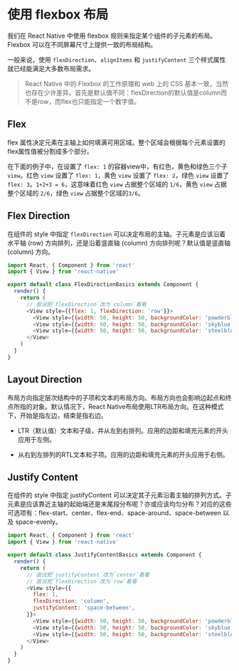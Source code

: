 # 使用 flexbox 布局

我们在 React Native 中使用 flexbox 规则来指定某个组件的子元素的布局。Flexbox 可以在不同屏幕尺寸上提供一致的布局结构。

一般来说，使用 `flexDirection`、`alignItems` 和 `justifyContent` 三个样式属性就已经能满足大多数布局需求。

> React Native 中的 Flexbox 的工作原理和 web 上的 CSS 基本一致，当然也存在少许差异。首先是默认值不同：flexDirection的默认值是column而不是row，而flex也只能指定一个数字值。

## Flex

flex 属性决定元素在主轴上如何填满可用区域。整个区域会根据每个元素设置的flex属性值被分割成多个部分。

在下面的例子中，在设置了 `flex: 1` 的容器view中，有红色，黄色和绿色三个子 `view`。红色 `view` 设置了 `flex: 1`，黄色 `view` 设置了 `flex: 2`，绿色 `view` 设置了 `flex: 3`。`1+2+3 = 6`，这意味着红色 `view` 占据整个区域的 `1/6`，黄色 `view` 占据整个区域的 `2/6`，绿色 `view` 占据整个区域的`3/6`。

## Flex Direction

在组件的 style 中指定 `flexDirection` 可以决定布局的主轴。子元素是应该沿着水平轴 (row) 方向排列，还是沿着竖直轴 (column) 方向排列呢？默认值是竖直轴 (column) 方向。

```js
import React, { Component } from 'react'
import { View } from 'react-native'

export default class FlexDirectionBasics extends Component {
  render() {
    return (
      // 尝试把`flexDirection`改为`column`看看
      <View style={{flex: 1, flexDirection: 'row'}}>
        <View style={{width: 50, height: 50, backgroundColor: 'powderblue'}} />
        <View style={{width: 50, height: 50, backgroundColor: 'skyblue'}} />
        <View style={{width: 50, height: 50, backgroundColor: 'steelblue'}} />
      </View>
    )
  }
}
```

## Layout Direction

布局方向指定层次结构中的子项和文本的布局方向。布局方向也会影响边起点和终点所指的对象。默认情况下，React Native布局使用LTR布局方向。在这种模式下，开始是指左边，结束是指右边。

* LTR（默认值）文本和子级，并从左到右排列。应用的边距和填充元素的开头应用于左侧。

* 从右到左排列的RTL文本和子项。应用的边距和填充元素的开头应用于右侧。

## Justify Content
在组件的 style 中指定 justifyContent 可以决定其子元素沿着主轴的排列方式。子元素是应该靠近主轴的起始端还是末尾段分布呢？亦或应该均匀分布？对应的这些可选项有：flex-start、center、flex-end、space-around、space-between 以及 space-evenly。

```js
import React, { Component } from 'react'
import { View } from 'react-native'

export default class JustifyContentBasics extends Component {
  render() {
    return (
      // 尝试把`justifyContent`改为`center`看看
      // 尝试把`flexDirection`改为`row`看看
      <View style={{
        flex: 1,
        flexDirection: 'column',
        justifyContent: 'space-between',
      }}>
        <View style={{width: 50, height: 50, backgroundColor: 'powderblue'}} />
        <View style={{width: 50, height: 50, backgroundColor: 'skyblue'}} />
        <View style={{width: 50, height: 50, backgroundColor: 'steelblue'}} />
      </View>
    )
  }
}
```